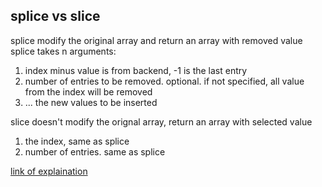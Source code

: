 ## splice vs slice

splice modify the original array and return an array with removed value
splice takes n arguments:
1. index minus value is from backend, -1 is the last entry
2. number of entries to be removed. optional. if not specified, all value from the index will be removed 
3. ... the new values to be inserted

slice doesn't modify the orignal array, return an array with selected value
1. the index, same as splice
2. number of entries. same as splice

[link of explaination](http://www.tothenew.com/blog/javascript-splice-vs-slice/)
